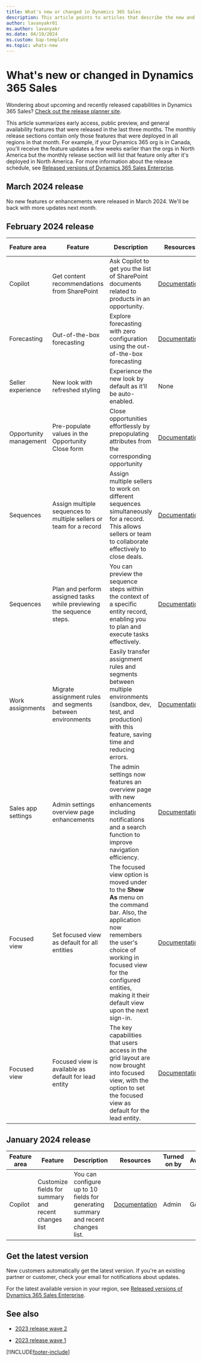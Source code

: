 ```yaml
---
title: What's new or changed in Dynamics 365 Sales
description: This article points to articles that describe the new and changed features in each release of Dynamics 365 Sales.
author: lavanyakr01
ms.author: lavanyakr
ms.date: 04/19/2024
ms.custom: bap-template 
ms.topic: whats-new 
---
```


# What's new or changed in Dynamics 365 Sales

Wondering about upcoming and recently released capabilities in Dynamics 365 Sales? [Check out the release planner site](https://experience.dynamics.com/releaseplans/?app=sales). 

This article summarizes early access, public preview, and general availability features that were released in the last three months. The monthly release sections contain only those features that were deployed in all regions in that month. For example, if your Dynamics 365 org is in Canada, you'll receive the feature updates a few weeks earlier than the orgs in North America but the monthly release section will list that feature only after it's deployed in North America. For more information about the release schedule, see [Released versions of Dynamics 365 Sales Enterprise](/dynamics365/released-versions/dynamics365sales#latest-version-availability).  


## March 2024 release

No new features or enhancements were released in March 2024. We'll be back with more updates next month.

## February 2024 release

| Feature area | Feature | Description | Resources | Turned on | Availability |
|---|---|---|---|---|---|
| Copilot | Get content recommendations from SharePoint  | Ask Copilot to get you the list of SharePoint documents related to products in an opportunity. | [Documentation](copilot-get-doc-suggestions.md#get-content-recommendations-from-sharepoint) | By Admin | Public preview |
| Forecasting | Out-of-the-box forecasting | Explore forecasting with zero configuration using the out-of-the-box forecasting | [Documentation](view-forecasts.md#out-of-the-box-forecast-preview) | For all users | Public preview |
| Seller experience | New look with refreshed styling | Experience the new look by default as it’ll be auto-enabled. | None | For all users | Early access |
| Opportunity management | Pre-populate values in the Opportunity Close form | Close opportunities effortlessly by prepopulating attributes from the corresponding opportunity | [Documentation](customize-opportunity-close-experience.md#step-4-pre-populate-values-in-the-opportunity-close-form-from-the-corresponding-opportunity) | By admins | GA |
| Sequences | Assign multiple sequences to multiple sellers or team for a record | Assign multiple sellers to work on different sequences simultaneously for a record. This allows sellers or team to collaborate effectively to close deals. | [Documentation](connect-a-sequence-to-records.md#connect-multiple-sequences-to-record) | For all users  | GA |
| Sequences | Plan and perform assigned tasks while previewing the sequence steps. | You can preview the sequence steps within the context of a specific entity record, enabling you to plan and execute tasks effectively. |  [Documentation](understand-the-up-next-widget.md#preview-a-sequence) | For all users | Public preview |
| Work assignments | Migrate assignment rules and segments between environments | Easily transfer assignment rules and segments between multiple environments (sandbox, dev, test, and production) with this feature, saving time and reducing errors. | [Documentation](wa-migrate-assignment-rules-segments.md) | By admins | GA |
| Sales app settings | Admin settings overview page enhancements | The admin settings now features an overview page with new enhancements including notifications and a search function to improve navigation efficiency. |  [Documentation](admin-settings-overview.md?tabs=SE#sales-app-settings) | By admins | GA |
| Focused view | Set focused view as default for all entities | The focused view option is moved under to the **Show As** menu on the command bar. Also, the application now remembers the user's choice of working in focused view for the configured entities, making it their default view upon the next sign-in. | [Documentation](configure-focused-view.md) | By admin | Early access |
| Focused view | Focused view is available as default for lead entity | The key capabilities that users access in the grid layout are now brought into focused view, with the option to set the focused view as default for the lead entity. |  [Documentation](set-focused-view-as-default.md) | By admin | Early access |

## January 2024 release

| Feature area | Feature | Description | Resources | Turned on by | Availability |
|---|---|---|---|---|---|
| Copilot | Customize fields for summary and recent changes list | You can configure up to 10 fields for generating summary and recent changes list. | [Documentation](enable-setup-copilot.md#configure-fields-for-generating-summaries-and-recent-changes-list) | Admin | GA |


## Get the latest version

New customers automatically get the latest version. If you're an existing partner or customer, check your email for notifications about updates.

For the latest available version in your region, see [Released versions of Dynamics 365 Sales Enterprise](/dynamics365/released-versions/dynamics365sales).

## See also

- [2023 release wave 2](/dynamics365/release-plan/2023wave2/sales/dynamics365-sales/planned-features)

- [2023 release wave 1](/dynamics365/release-plan/2023wave1/sales/dynamics365-sales/planned-features)


[!INCLUDE[footer-include](../includes/footer-banner.md)]
